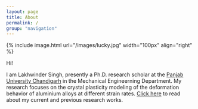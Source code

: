 ```yaml
---
layout: page
title: About
permalink: /
group: "navigation"
---
```


{% include image.html url="/images/lucky.jpg" width="100px" align="right" %}

Hi!

I am Lakhwinder Singh, presently a Ph.D. research scholar at the [Panjab University Chandigarh](https://www.puchd.ac.in/) in the Mechanical Engineerning Department. My research focuses on the crystal plasticity modeling of the deformation behavior of aluminium alloys at different strain rates.
[Click here](https://scholar.google.com/citations?user=EJgs6AIAAAAJ) to read about my current and previous research works.

